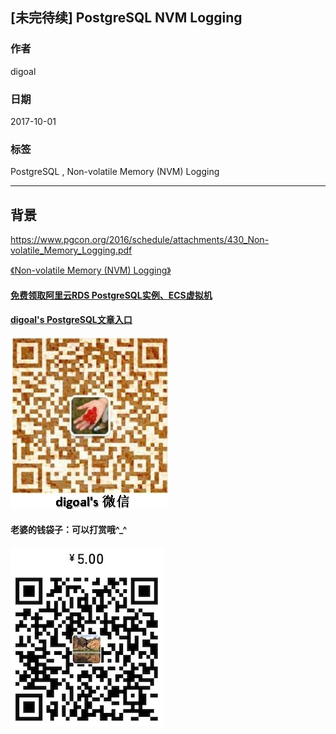 ## [未完待续] PostgreSQL NVM Logging
    
### 作者    
digoal    
    
### 日期    
2017-10-01    
    
### 标签    
PostgreSQL , Non-volatile Memory (NVM) Logging  
    
----    
    
## 背景    
    
https://www.pgcon.org/2016/schedule/attachments/430_Non-volatile_Memory_Logging.pdf   
  
[《Non-volatile Memory (NVM) Logging》](20171001_04_pdf_001.pdf)   
   
  
  
  
  
  
  
  
  
  
  
  
  
  
#### [免费领取阿里云RDS PostgreSQL实例、ECS虚拟机](https://free.aliyun.com/ "57258f76c37864c6e6d23383d05714ea")
  
  
#### [digoal's PostgreSQL文章入口](https://github.com/digoal/blog/blob/master/README.md "22709685feb7cab07d30f30387f0a9ae")
  
  
![digoal's weixin](../pic/digoal_weixin.jpg "f7ad92eeba24523fd47a6e1a0e691b59")
  
  
#### 老婆的钱袋子：可以打赏哦^_^  
![wife's weixin ds](../pic/wife_weixin_ds.jpg "acd5cce1a143ef1d6931b1956457bc9f")
  
